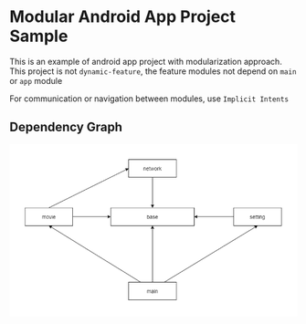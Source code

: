 # Modular Android App Project Sample
This is an example of android app project with modularization approach. This project is not `dynamic-feature`, the feature modules not depend on `main` or `app` module

For communication or navigation between modules, use `Implicit Intents`

## Dependency Graph
![alt](https://raw.githubusercontent.com/sandisetiawan444/modular-sample/master/dependency-graph.png)
